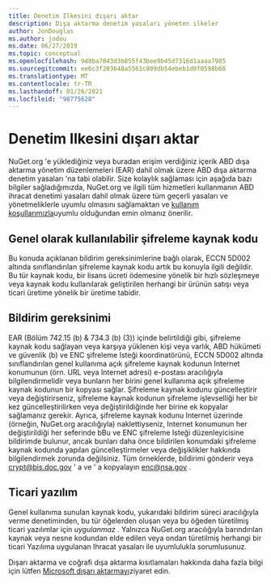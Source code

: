 ```yaml
---
title: Denetim Ilkesini dışarı aktar
description: Dışa aktarma denetim yasaları yöneten ilkeler
author: JonDouglas
ms.author: jodou
ms.date: 06/27/2019
ms.topic: conceptual
ms.openlocfilehash: 9d8ba7043d3b855f43bee9b45d7316d1aaaa7985
ms.sourcegitcommit: ee6c3f203648a5561c809db54ebeb1d0f0598b68
ms.translationtype: MT
ms.contentlocale: tr-TR
ms.lasthandoff: 01/26/2021
ms.locfileid: "98775628"
---
```

# <a name="export-control-policy"></a>Denetim Ilkesini dışarı aktar

NuGet.org 'e yüklediğiniz veya buradan erişim verdiğiniz içerik ABD dışa aktarma yönetim düzenlemeleri (EAR) dahil olmak üzere ABD dışa aktarma denetim yasaları 'na tabi olabilir.  Size kolaylık sağlaması için aşağıda bazı bilgiler sağladığımızda, NuGet.org ve ilgili tüm hizmetleri kullanmanın ABD ihracat denetimi yasaları dahil olmak üzere tüm geçerli yasaları ve yönetmeliklerle uyumlu olmasını sağlamaktan ve [kullanım koşullarımızla](https://www.nuget.org/policies/Terms)uyumlu olduğundan emin olmanız önerilir.

## <a name="publicly-available-encryption-source-code"></a>Genel olarak kullanılabilir şifreleme kaynak kodu

Bu konuda açıklanan bildirim gereksinimlerine bağlı olarak, ECCN 5D002 altında sınıflandırılan şifreleme kaynak kodu artık bu konuyla ilgili değildir.  Bu tür kaynak kodu, bir lisans ücreti ödemesine yönelik bir hızlı sözleşmeye veya kaynak kodu kullanılarak geliştirilen herhangi bir ürünün satışı veya ticari üretime yönelik bir üretime tabidir.

## <a name="notification-requirement"></a>Bildirim gereksinimi

EAR (Bölüm 742.15 (b) & 734.3 (b) (3)) içinde belirtildiği gibi, şifreleme kaynak kodu sağlayan veya karşıya yüklenen kişi veya varlık, ABD hükümeti ve güvenlik (b) ve ENC şifreleme Isteği koordinatörünü, ECCN 5D002 altında sınıflandırılan genel kullanıma açık şifreleme kaynak kodunun Internet konumunun (örn. URL veya Internet adresi) e-postası aracılığıyla bilgilendirmelidir veya bunların her birini genel kullanıma açık şifreleme kaynak kodunun bir kopyası sağlar. Şifreleme kaynak kodunu güncelleştirir veya değiştirirseniz, şifreleme kaynak kodunun şifreleme işlevselliği her bir kez güncelleştirilirken veya değiştirildiğinde her birine ek kopyalar sağlamanız gerekir. Ayrıca, şifreleme kaynak kodunu Internet üzerinde (örneğin, NuGet.org aracılığıyla) naklettiyseniz, Internet konumunun her değiştirildiği her seferinde bBu ve ENC şifreleme Isteği düzenleyicisine bildirimde bulunur, ancak bunları daha önce bildirilen konumdaki şifreleme kaynak kodunda yapılan güncelleştirmeler veya değişiklikler hakkında bilgilendirmek zorunda değilsiniz. Tüm örneklerde, bildirimi gönderir veya crypt@bis.doc.gov ' a ve ' a kopyalayın enc@nsa.gov .

## <a name="commerical-software"></a>Ticari yazılım

Genel kullanıma sunulan kaynak kodu, yukarıdaki bildirim süreci aracılığıyla verme denetiminden, bu tür öğelerden oluşan veya bu öğeden türetilmiş ticari yazılımlar için *uygulanmaz* .  Yalnızca NuGet.org aracılığıyla barındırılan kaynak veya nesne kodundan elde edilen veya ondan türetilmiş herhangi bir ticari Yazılıma uygulanan Ihracat yasaları ile uyumlulukla sorumlusunuz.

Dışarı aktarma ve coğrafi dışa aktarma kısıtlamaları hakkında daha fazla bilgi için lütfen [Microsoft dışarı aktarmayı](https://www.microsoft.com/exporting)ziyaret edin.
